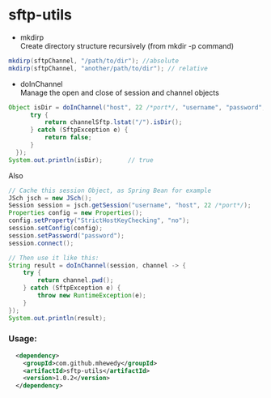 # sftp-utils

 * mkdirp  
Create directory structure recursively (from mkdir -p command)   

```java
mkdirp(sftpChannel, "/path/to/dir"); //absolute
mkdirp(sftpChannel, "another/path/to/dir"); // relative
```

 * doInChannel    
 Manage the open and close of session and channel objects

```java
Object isDir = doInChannel("host", 22 /*port*/, "username", "password", channelSftp -> {
      try {
          return channelSftp.lstat("/").isDir();
      } catch (SftpException e) {
          return false;
      }
  });
System.out.println(isDir);       // true

```
Also
```java
// Cache this session Object, as Spring Bean for example
JSch jsch = new JSch();
Session session = jsch.getSession("username", "host", 22 /*port*/);
Properties config = new Properties();
config.setProperty("StrictHostKeyChecking", "no");
session.setConfig(config);
session.setPassword("password");
session.connect();

// Then use it like this:
String result = doInChannel(session, channel -> {
    try {
        return channel.pwd();
    } catch (SftpException e) {
        throw new RuntimeException(e);
    }
});
System.out.println(result);
```

### Usage:
```xml
  <dependency>
    <groupId>com.github.mhewedy</groupId>
    <artifactId>sftp-utils</artifactId>
    <version>1.0.2</version>
  </dependency>
  ```
